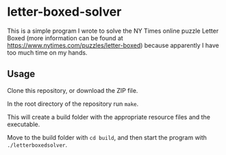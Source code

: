# letter-boxed-solver

This is a simple program I wrote to solve the NY Times online puzzle Letter Boxed
(more information can be found at https://www.nytimes.com/puzzles/letter-boxed)
because apparently I have too much time on my hands.

## Usage

Clone this repository, or download the ZIP file.

In the root directory of the repository run `make`.

This will create a build folder with the appropriate resource files and the
executable.

Move to the build folder with `cd build`, and then start the program with `./letterboxedsolver`.
